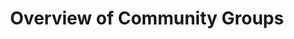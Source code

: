 ---
title: "Overview of Community Groups"
last_modified_at: 2016-08-11T16:20:02-05:00
categories:
  - Blog
tags:
  - community groups
  - readability
  - standard
---
